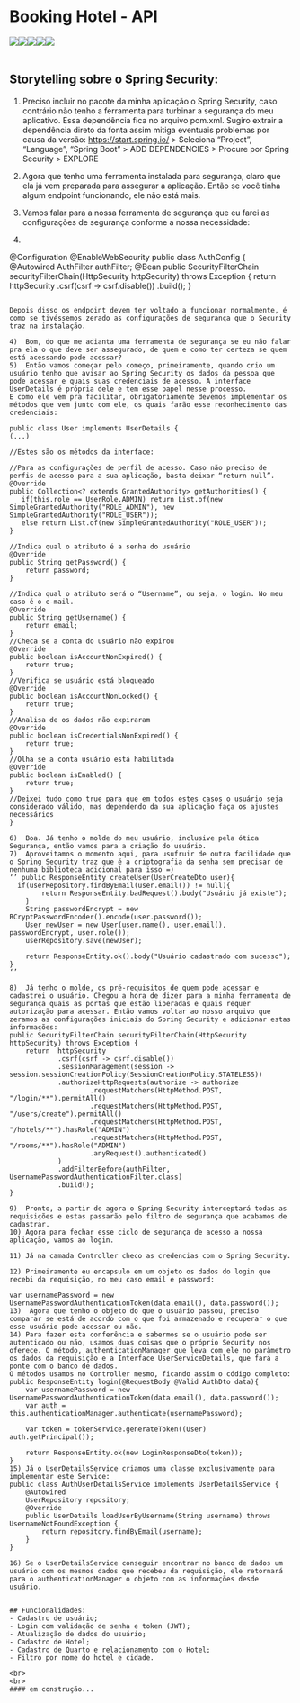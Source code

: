 # Booking Hotel - API 
<div style="display: flex;"> <br>
<img align="center", src="https://img.shields.io/badge/Java-ED8B00?style=for-the-badge&logo=openjdk&logoColor=white">
<img align="center", src="https://img.shields.io/badge/Spring-6DB33F?style=for-the-badge&logo=spring&logoColor=white">
<img align="center", src="https://img.shields.io/badge/Spring_Security-6DB33F?style=for-the-badge&logo=Spring-Security&logoColor=white">  
<img align="center", src="https://img.shields.io/badge/MySQL-005C84?style=for-the-badge&logo=mysql&logoColor=white">
<img align="center", src="https://img.shields.io/badge/json%20web%20tokens-323330?style=for-the-badge&logo=json-web-tokens&logoColor=pink">
<br>
<br>
</div>

## Storytelling sobre o Spring Security:

1)	Preciso incluir no pacote da minha aplicação o Spring Security, caso contrário não tenho a ferramenta para turbinar a segurança do meu aplicativo.
Essa dependência fica no arquivo pom.xml.
Sugiro extrair a dependência direto da fonta assim mitiga eventuais problemas por causa da versão: https://start.spring.io/ >  Seleciona “Project”, “Language”, “Spring Boot” > ADD DEPENDENCIES > Procure por Spring Security > EXPLORE

3)	Agora que tenho uma ferramenta instalada para segurança, claro que ela já vem preparada para assegurar a aplicação. Então se você tinha algum endpoint funcionando, ele não está mais.

4)	Vamos falar para a nossa ferramenta de segurança que eu farei as configurações de segurança conforme a nossa necessidade:
5)	
   ``` 
@Configuration
@EnableWebSecurity
public class AuthConfig {
    @Autowired
    AuthFilter authFilter;
    @Bean
    public SecurityFilterChain securityFilterChain(HttpSecurity httpSecurity) throws Exception {
        return  httpSecurity
                .csrf(csrf -> csrf.disable())
                .build();
    }
```

Depois disso os endpoint devem ter voltado a funcionar normalmente, é como se tivéssemos zerado as configurações de segurança que o Security traz na instalação.

4)	Bom, do que me adianta uma ferramenta de segurança se eu não falar pra ela o que deve ser assegurado, de quem e como ter certeza se quem está acessando pode acessar?
5)	Então vamos começar pelo começo, primeiramente, quando crio um usuário tenho que avisar ao Spring Security os dados da pessoa que pode acessar e quais suas credenciais de acesso. A interface UserDetails é própria dele e tem esse papel nesse processo.
E como ele vem pra facilitar, obrigatoriamente devemos implementar os métodos que vem junto com ele, os quais farão esse reconhecimento das credenciais:
 
public class User implements UserDetails {
(...)

//Estes são os métodos da interface:

//Para as configurações de perfil de acesso. Caso não preciso de perfis de acesso para a sua aplicação, basta deixar “return null”.
@Override
public Collection<? extends GrantedAuthority> getAuthorities() {
   if(this.role == UserRole.ADMIN) return List.of(new SimpleGrantedAuthority("ROLE_ADMIN"), new SimpleGrantedAuthority("ROLE_USER"));
   else return List.of(new SimpleGrantedAuthority("ROLE_USER"));
}

//Indica qual o atributo é a senha do usuário
@Override
public String getPassword() {
    return password;
}

//Indica qual o atributo será o “Username”, ou seja, o login. No meu caso é o e-mail.
@Override
public String getUsername() {
    return email;
}
//Checa se a conta do usuário não expirou
@Override
public boolean isAccountNonExpired() {
    return true;
}
//Verifica se usuário está bloqueado
@Override
public boolean isAccountNonLocked() {
    return true;
}
//Analisa de os dados não expiraram 
@Override
public boolean isCredentialsNonExpired() {
    return true;
}
//Olha se a conta usuário está habilitada
@Override
public boolean isEnabled() {
    return true;
}
//Deixei tudo como true para que em todos estes casos o usuário seja considerado válido, mas dependendo da sua aplicação faça os ajustes necessários 
}

6)	Boa. Já tenho o molde do meu usuário, inclusive pela ótica Segurança, então vamos para a criação do usuário.
7)	Aproveitamos o momento aqui, para usufruir de outra facilidade que o Spring Security traz que é a criptografia da senha sem precisar de nenhuma biblioteca adicional para isso =)
‘’ public ResponseEntity createUser(UserCreateDto user){
  if(userRepository.findByEmail(user.email()) != null){
        return ResponseEntity.badRequest().body("Usuário já existe");
    }
    String passwordEncrypt = new BCryptPasswordEncoder().encode(user.password());
    User newUser = new User(user.name(), user.email(), passwordEncrypt, user.role());
    userRepository.save(newUser);

    return ResponseEntity.ok().body("Usuário cadastrado com sucesso");
}
‘’

8)	Já tenho o molde, os pré-requisitos de quem pode acessar e cadastrei o usuário. Chegou a hora de dizer para a minha ferramenta de segurança quais as portas que estão liberadas e quais requer autorização para acessar. Então vamos voltar ao nosso arquivo que zeramos as configurações iniciais do Spring Security e adicionar estas informações: 
public SecurityFilterChain securityFilterChain(HttpSecurity httpSecurity) throws Exception {
    return  httpSecurity
            .csrf(csrf -> csrf.disable())
            .sessionManagement(session -> session.sessionCreationPolicy(SessionCreationPolicy.STATELESS))
            .authorizeHttpRequests(authorize -> authorize
                    .requestMatchers(HttpMethod.POST, "/login/**").permitAll()
                    .requestMatchers(HttpMethod.POST, "/users/create").permitAll()
                    .requestMatchers(HttpMethod.POST, "/hotels/**").hasRole("ADMIN")
                    .requestMatchers(HttpMethod.POST, "/rooms/**").hasRole("ADMIN")
                    .anyRequest().authenticated()
            )
            .addFilterBefore(authFilter, UsernamePasswordAuthenticationFilter.class)
            .build();
}

9)	Pronto, a partir de agora o Spring Security interceptará todas as requisições e estas passarão pelo filtro de segurança que acabamos de cadastrar. 
10)	Agora para fechar esse ciclo de segurança de acesso a nossa aplicação, vamos ao login.

11)	Já na camada Controller checo as credencias com o Spring Security.

12)	Primeiramente eu encapsulo em um objeto os dados do login que recebi da requisição, no meu caso email e password:

var usernamePassword = new UsernamePasswordAuthenticationToken(data.email(), data.password());
13)	 Agora que tenho o objeto do que o usuário passou, preciso comparar se está de acordo com o que foi armazenado e recuperar o que esse usuário pode acessar ou não.
14)	Para fazer esta conferência e sabermos se o usuário pode ser autenticado ou não, usamos duas coisas que o próprio Security nos oferece. O método, authenticationManager que leva com ele no parâmetro os dados da requisição e a Interface UserServiceDetails, que fará a ponte com o banco de dados. 
O métodos usamos no Controller mesmo, ficando assim o código completo: 
public ResponseEntity login(@RequestBody @Valid AuthDto data){
    var usernamePassword = new UsernamePasswordAuthenticationToken(data.email(), data.password());
    var auth = this.authenticationManager.authenticate(usernamePassword);

    var token = tokenService.generateToken((User) auth.getPrincipal());

    return ResponseEntity.ok(new LoginResponseDto(token));
}
15)	Já o UserDetailsService criamos uma classe exclusivamente para implementar este Service:
public class AuthUserDetailsService implements UserDetailsService {
    @Autowired
    UserRepository repository;
    @Override
    public UserDetails loadUserByUsername(String username) throws UsernameNotFoundException {
        return repository.findByEmail(username);
    }
}

16)	Se o UserDetailsService conseguir encontrar no banco de dados um usuário com os mesmos dados que recebeu da requisição, ele retornará  para o authenticationManager o objeto com as informações desde usuário.


## Funcionalidades:
- Cadastro de usuário;
- Login com validação de senha e token (JWT); 
- Atualização de dados do usuário;
- Cadastro de Hotel;
- Cadastro de Quarto e relacionamento com o Hotel;
- Filtro por nome do hotel e cidade.

<br>
<br>
#### em construção...

